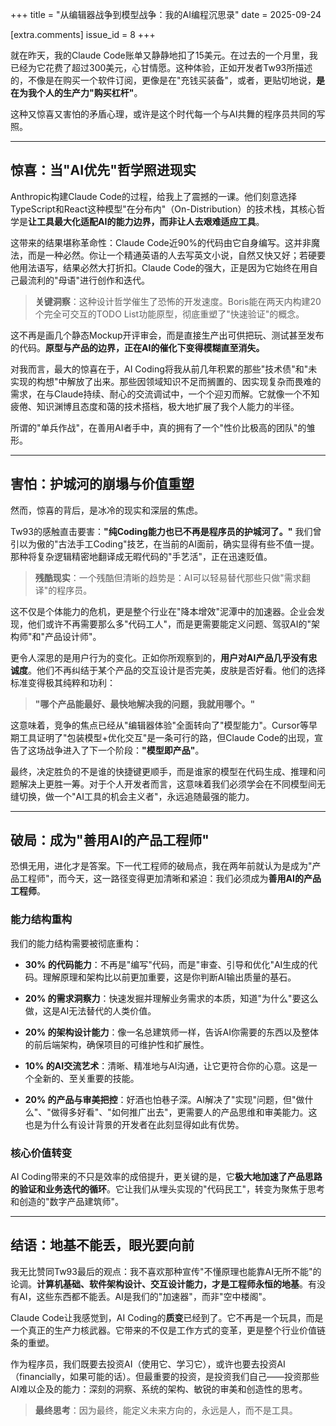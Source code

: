 +++
title = "从编辑器战争到模型战争：我的AI编程沉思录"
date = 2025-09-24

[extra.comments]
issue_id = 8
+++

就在昨天，我的Claude Code账单又静静地扣了15美元。在过去的一个月里，我已经为它花费了超过300美元，心甘情愿。这种体验，正如开发者Tw93所描述的，不像是在购买一个软件订阅，更像是在"充钱买装备"，或者，更贴切地说，**是在为我个人的生产力"购买杠杆"**。

这种又惊喜又害怕的矛盾心理，或许是这个时代每一个与AI共舞的程序员共同的写照。

<!--more-->

---

## 惊喜：当"AI优先"哲学照进现实

Anthropic构建Claude Code的过程，给我上了震撼的一课。他们刻意选择TypeScript和React这种模型"在分布内"（On-Distribution）的技术栈，其核心哲学是**让工具最大化适配AI的能力边界，而非让人去艰难适应工具**。

这带来的结果堪称革命性：Claude Code近90%的代码由它自身编写。这并非魔法，而是一种必然。你让一个精通英语的人去写英文小说，自然又快又好；若硬要他用法语写，结果必然大打折扣。Claude Code的强大，正是因为它始终在用自己最流利的"母语"进行创作和迭代。

> **关键洞察**：这种设计哲学催生了恐怖的开发速度。Boris能在两天内构建20个完全可交互的TODO List功能原型，彻底重塑了"快速验证"的概念。

这不再是画几个静态Mockup开评审会，而是直接生产出可供把玩、测试甚至发布的代码。**原型与产品的边界，正在AI的催化下变得模糊直至消失。**

对我而言，最大的惊喜在于，AI Coding将我从前几年积累的那些"技术债"和"未实现的构想"中解放了出来。那些因领域知识不足而搁置的、因实现复杂而畏难的需求，在与Claude持续、耐心的交流调试中，一个个迎刃而解。它就像一个不知疲倦、知识渊博且态度和蔼的技术搭档，极大地扩展了我个人能力的半径。

所谓的"单兵作战"，在善用AI者手中，真的拥有了一个"性价比极高的团队"的雏形。

---

## 害怕：护城河的崩塌与价值重塑

然而，惊喜的背后，是冰冷的现实和深层的焦虑。

Tw93的感触直击要害：**"纯Coding能力也已不再是程序员的护城河了。"** 我们曾引以为傲的"古法手工Coding"技艺，在当前的AI面前，确实显得有些不值一提。那种将复杂逻辑精密地翻译成无暇代码的"手艺活"，正在迅速贬值。

> **残酷现实**：一个残酷但清晰的趋势是：AI可以轻易替代那些只做"需求翻译"的程序员。

这不仅是个体能力的危机，更是整个行业在"降本增效"泥潭中的加速器。企业会发现，他们或许不再需要那么多"代码工人"，而是更需要能定义问题、驾驭AI的"架构师"和"产品设计师"。

更令人深思的是用户行为的变化。正如你所观察到的，**用户对AI产品几乎没有忠诚度**。他们不再纠结于某个产品的交互设计是否完美，皮肤是否好看。他们的选择标准变得极其纯粹和功利：

> **"哪个产品能最好、最快地解决我的问题，我就用哪个。"**

这意味着，竞争的焦点已经从"编辑器体验"全面转向了"模型能力"。Cursor等早期工具证明了"包装模型+优化交互"是一条可行的路，但Claude Code的出现，宣告了这场战争进入了下一个阶段：**"模型即产品"**。

最终，决定胜负的不是谁的快捷键更顺手，而是谁家的模型在代码生成、推理和问题解决上更胜一筹。对于个人开发者而言，这意味着我们必须学会在不同模型间无缝切换，做一个"AI工具的机会主义者"，永远追随最强的能力。

---

## 破局：成为"善用AI的产品工程师"

恐惧无用，进化才是答案。下一代工程师的破局点，我在两年前就认为是成为"产品工程师"，而今天，这一路径变得更加清晰和紧迫：我们必须成为**善用AI的产品工程师**。

### 能力结构重构

我们的能力结构需要被彻底重构：

- **30% 的代码能力**：不再是"编写"代码，而是"审查、引导和优化"AI生成的代码。理解原理和架构比以前更加重要，这是你判断AI输出质量的基石。

- **20% 的需求洞察力**：快速发掘并理解业务需求的本质，知道"为什么"要这么做，这是AI无法替代的人类价值。

- **20% 的架构设计能力**：像一名总建筑师一样，告诉AI你需要的东西以及整体的前后端架构，确保项目的可维护性和扩展性。

- **10% 的AI交流艺术**：清晰、精准地与AI沟通，让它更符合你的心意。这是一个全新的、至关重要的技能。

- **20% 的产品与审美把控**：好酒也怕巷子深。AI解决了"实现"问题，但"做什么"、"做得多好看"、"如何推广出去"，更需要人的产品思维和审美能力。这也是为什么有设计背景的开发者在此刻显得如此有优势。

### 核心价值转变

AI Coding带来的不只是效率的成倍提升，更关键的是，它**极大地加速了产品思路的验证和业务迭代的循环**。它让我们从埋头实现的"代码民工"，转变为聚焦于思考和创造的"数字产品建筑师"。

---

## 结语：地基不能丢，眼光要向前

我无比赞同Tw93最后的观点：我不喜欢那种宣传"不懂原理也能靠AI无所不能"的论调。**计算机基础、软件架构设计、交互设计能力，才是工程师永恒的地基**。有没有AI，这些东西都不能丢。AI是我们的"加速器"，而非"空中楼阁"。

Claude Code让我感觉到，AI Coding的**质变**已经到了。它不再是一个玩具，而是一个真正的生产力核武器。它带来的不仅是工作方式的变革，更是整个行业价值链条的重塑。

作为程序员，我们既要去投资AI（使用它、学习它），或许也要去投资AI（financially，如果可能的话）。但最重要的投资，是投资我们自己——投资那些AI难以企及的能力：深刻的洞察、系统的架构、敏锐的审美和创造性的思考。

> **最终思考**：因为最终，能定义未来方向的，永远是人，而不是工具。
